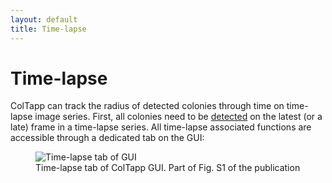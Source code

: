 ```yaml
---
layout: default
title: Time-lapse
---
```

# Time-lapse

ColTapp can track the radius of detected colonies through time on time-lapse image series. First, all colonies need to be [detected]({{site.url}}/detect.html) on the latest (or a late) frame in a time-lapse series. All time-lapse associated functions are accessible through a dedicated tab on the GUI:
<figure>
  <img src="{{site.url}}/assets/images/TL0.png" alt="Time-lapse tab of GUI"/>
  <figcaption>Time-lapse tab of ColTapp GUI. Part of Fig. S1 of the publication </figcaption>
</figure>
